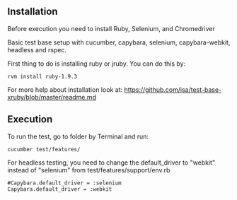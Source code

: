 ## Installation

Before execution you need to install Ruby, Selenium, and Chromedriver

Basic test base setup with cucumber, capybara, selenium, capybara-webkit, headless and rspec.

First thing to do is installing ruby or jruby. You can do this by:

    rvm install ruby-1.9.3

For more help about installation look at: https://github.com/isa/test-base-xruby/blob/master/readme.md

## Execution

To run the test, go to folder by Terminal and run:

	cucumber test/features/

For headless testing, you need to change the default_driver to "webkit" instead of "selenium" from test/features/support/env.rb

	#Capybara.default_driver = :selenium
	Capybara.default_driver = :webkit
